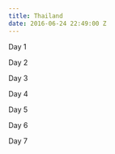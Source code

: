```yaml
---
title: Thailand
date: 2016-06-24 22:49:00 Z
---
```


Day 1

Day 2

Day 3

Day 4

Day 5

Day 6

Day 7